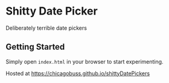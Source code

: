 # Shitty Date Picker

Deliberately terrible date pickers

## Getting Started

Simply open `index.html` in your browser to start experimenting.

Hosted at https://chicagobuss.github.io/shittyDatePickers
